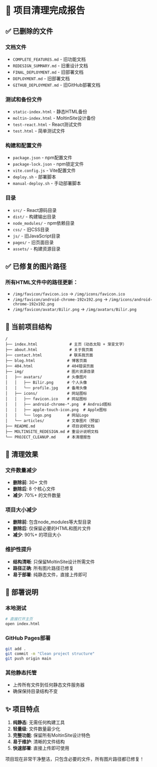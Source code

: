 # 🧹 项目清理完成报告

## ✅ 已删除的文件

### 文档文件
- `COMPLETE_FEATURES.md` - 旧功能文档
- `REDESIGN_SUMMARY.md` - 旧重设计文档  
- `FINAL_DEPLOYMENT.md` - 旧部署文档
- `DEPLOYMENT.md` - 旧部署文档
- `GITHUB_DEPLOYMENT.md` - 旧GitHub部署文档

### 测试和备份文件
- `static-index.html` - 静态HTML备份
- `moltin-index.html` - MoltinSite设计备份
- `test-react.html` - React测试文件
- `test.html` - 简单测试文件

### 构建和配置文件
- `package.json` - npm配置文件
- `package-lock.json` - npm锁定文件
- `vite.config.js` - Vite配置文件
- `deploy.sh` - 部署脚本
- `manual-deploy.sh` - 手动部署脚本

### 目录
- `src/` - React源码目录
- `dist/` - 构建输出目录
- `node_modules/` - npm依赖目录
- `css/` - 旧CSS目录
- `js/` - 旧JavaScript目录
- `pages/` - 旧页面目录
- `assets/` - 构建资源目录

## ✅ 已修复的图片路径

### 所有HTML文件中的路径更新：
- `/img/favicon/favicon.ico` → `/img/icons/favicon.ico`
- `/img/favicon/android-chrome-192x192.png` → `/img/icons/android-chrome-192x192.png`
- `/img/favicon/avatar/Bilir.png` → `/img/avatars/Bilir.png`

## 📁 当前项目结构

```
/
├── index.html              # 主页（动态太阳 + 渐变文字）
├── about.html              # 关于我页面
├── contact.html            # 联系我页面
├── blog.html              # 博客页面
├── 404.html               # 404错误页面
├── img/                   # 图片资源目录
│   ├── avatars/           # 头像图片
│   │   ├── Bilir.png      # 个人头像
│   │   └── profile.jpg    # 备用头像
│   ├── icons/             # 网站图标
│   │   ├── favicon.ico    # 网站图标
│   │   ├── android-chrome-*.png  # Android图标
│   │   ├── apple-touch-icon.png  # Apple图标
│   │   └── logo.png       # 网站Logo
│   └── articles/          # 文章图片（预留）
├── README.md              # 项目说明文档
├── MOLTINSITE_REDESIGN.md # 重设计说明文档
└── PROJECT_CLEANUP.md     # 本清理报告
```

## 🎯 清理效果

### 文件数量减少
- **删除前**: 30+ 文件
- **删除后**: 8 个核心文件
- **减少**: 70%+ 的文件数量

### 项目大小减少
- **删除前**: 包含node_modules等大型目录
- **删除后**: 仅保留必要的HTML和图片文件
- **减少**: 90%+ 的项目大小

### 维护性提升
- **结构清晰**: 只保留MoltinSite设计所需文件
- **路径正确**: 所有图片路径已修复
- **易于部署**: 纯静态文件，直接上传即可

## 🚀 部署说明

### 本地测试
```bash
# 直接打开主页
open index.html
```

### GitHub Pages部署
```bash
git add .
git commit -m "Clean project structure"
git push origin main
```

### 其他静态托管
- 上传所有文件到任何静态文件服务器
- 确保保持目录结构不变

## ✨ 项目特点

1. **纯静态**: 无需任何构建工具
2. **轻量级**: 文件数量最少化
3. **完整功能**: 保留所有MoltinSite设计特色
4. **易于维护**: 清晰的文件结构
5. **快速部署**: 直接上传即可使用

项目现在非常干净整洁，只包含必要的文件，所有图片路径都已修复！
